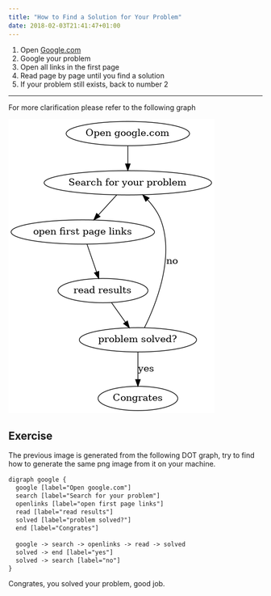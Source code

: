 ```yaml
---
title: "How to Find a Solution for Your Problem"
date: 2018-02-03T21:41:47+01:00
---
```


1. Open [Google.com](https://www.google.com/)
2. Google your problem
3. Open all links in the first page
4. Read page by page until you find a solution
5. If your problem still exists, back to number 2

-----

For more clarification please refer to the following graph

![googling graph](/images/googling_graph.png)

## Exercise

The previous image is generated from the following DOT graph, try to find how to
generate the same png image from it on your machine.

```
digraph google {
  google [label="Open google.com"]
  search [label="Search for your problem"]
  openlinks [label="open first page links"]
  read [label="read results"]
  solved [label="problem solved?"]
  end [label="Congrates"]

  google -> search -> openlinks -> read -> solved
  solved -> end [label="yes"]
  solved -> search [label="no"]
}
```

Congrates, you solved your problem, good job.
